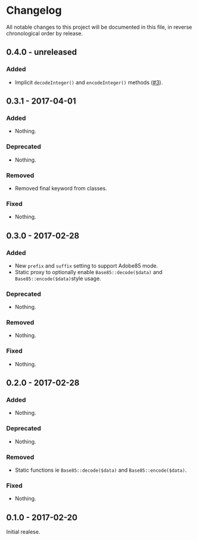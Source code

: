 # Changelog

All notable changes to this project will be documented in this file, in reverse chronological order by release.

## 0.4.0 - unreleased

### Added

- Implicit `decodeInteger()` and `encodeInteger()` methods ([#3](https://github.com/tuupola/base85/pull/3/files)).

## 0.3.1 - 2017-04-01

### Added

- Nothing.

### Deprecated

- Nothing.

### Removed

- Removed final keyword from classes.

### Fixed

- Nothing.

## 0.3.0 - 2017-02-28

### Added

- New `prefix` and `suffix` setting to support Adobe85 mode.
- Static proxy to optionally enable `Base85::decode($data)` and `Base85::encode($data)`style usage.

### Deprecated

- Nothing.

### Removed

- Nothing.

### Fixed

- Nothing.

## 0.2.0 - 2017-02-28

### Added

- Nothing.

### Deprecated

- Nothing.

### Removed

- Static functions ie `Base85::decode($data)` and `Base85::encode($data)`.

### Fixed

- Nothing.

## 0.1.0 - 2017-02-20

Initial realese.
